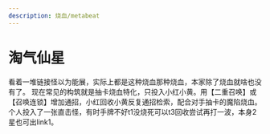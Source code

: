 ```yaml
---
description: 烧血/metabeat
---
```


# 淘气仙星

看着一堆链接怪以为能展，实际上都是这种烧血那种烧血，本家除了烧血就啥也没有了。 现在常见的构筑就是抽卡烧血特化，只投入小红小黄。用【二重召唤】或【召唤连锁】增加通招，小红回收小黄反复通招检索，配合对手抽卡的魔陷烧血。个人投入了一张直击怪，有时手牌不好t1没烧死可以t3回收尝试再打一波，本身2星也可出link1。
